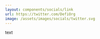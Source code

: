 ```yaml
---
layout: components/socials/link
url: https://twitter.com/DefiOrg
image: /assets/images/socials/twitter.svg
---
```

text